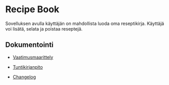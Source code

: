 # Recipe Book

Sovelluksen avulla käyttäjän on mahdollista luoda oma reseptikirja.
Käyttäjä voi lisätä, selata ja poistaa reseptejä.

## Dokumentointi

- [Vaatimusmaarittely](https://github.com/annehavunen/ot-harjoitustyo/blob/master/dokumentaatio/vaatimusmaarittely.md)

- [Tuntikirjanpito](https://github.com/annehavunen/ot-harjoitustyo/blob/master/dokumentaatio/tuntikirjanpito.md)

- [Changelog](https://github.com/annehavunen/ot-harjoitustyo/blob/master/dokumentaatio/changelog.md)
